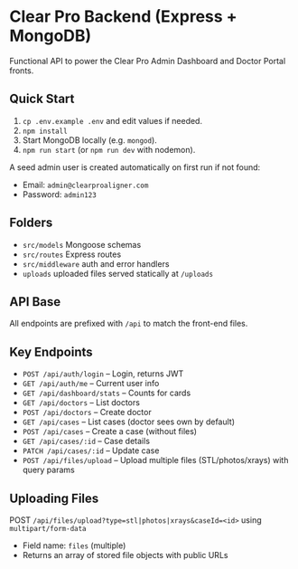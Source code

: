 # Clear Pro Backend (Express + MongoDB)

Functional API to power the Clear Pro Admin Dashboard and Doctor Portal fronts.

## Quick Start
1) `cp .env.example .env` and edit values if needed.
2) `npm install`
3) Start MongoDB locally (e.g. `mongod`).
4) `npm run start` (or `npm run dev` with nodemon).

A seed admin user is created automatically on first run if not found:
- Email: `admin@clearproaligner.com`
- Password: `admin123`

## Folders
- `src/models` Mongoose schemas
- `src/routes` Express routes
- `src/middleware` auth and error handlers
- `uploads` uploaded files served statically at `/uploads`

## API Base
All endpoints are prefixed with `/api` to match the front-end files.

## Key Endpoints
- `POST /api/auth/login` – Login, returns JWT
- `GET /api/auth/me` – Current user info
- `GET /api/dashboard/stats` – Counts for cards
- `GET /api/doctors` – List doctors
- `POST /api/doctors` – Create doctor
- `GET /api/cases` – List cases (doctor sees own by default)
- `POST /api/cases` – Create a case (without files)
- `GET /api/cases/:id` – Case details
- `PATCH /api/cases/:id` – Update case
- `POST /api/files/upload` – Upload multiple files (STL/photos/xrays) with query params

## Uploading Files
POST `/api/files/upload?type=stl|photos|xrays&caseId=<id>` using `multipart/form-data`
- Field name: `files` (multiple)
- Returns an array of stored file objects with public URLs
